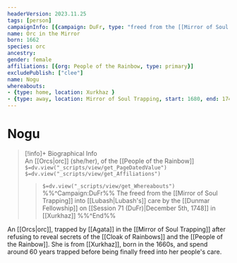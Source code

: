 ```yaml
---
headerVersion: 2023.11.25
tags: [person]
campaignInfo: [{campaign: DuFr, type: "freed from the [[Mirror of Soul Trapping]] into [[Lubash|Lubash's]] care", date: 1748-12-05, format: "<met:u> by <person> on [[Session 71 (DuFr)|<target>]] in <current:1>"}]
name: Orc in the Mirror
born: 1662
species: orc
ancestry:
gender: female
affiliations: [{org: People of the Rainbow, type: primary}]
excludePublish: ["clee"]
name: Nogu
whereabouts:
- {type: home, location: Xurkhaz }
- {type: away, location: Mirror of Soul Trapping, start: 1680, end: 1748-12-04 } # start is approximate
---
```

# Nogu
>[!info]+ Biographical Info  
> An [[Orcs|orc]] (she/her), of the [[People of the Rainbow]]  
> `$=dv.view("_scripts/view/get_PageDatedValue")`  
> `$=dv.view("_scripts/view/get_Affiliations")`  
>> `$=dv.view("_scripts/view/get_Whereabouts")`  
>> %%^Campaign:DuFr%% The freed from the [[Mirror of Soul Trapping]] into [[Lubash|Lubash's]] care by the [[Dunmar Fellowship]] on [[Session 71 (DuFr)|December 5th, 1748]] in [[Xurkhaz]] %%^End%%

An [[Orcs|orc]], trapped by [[Agata]] in the [[Mirror of Soul Trapping]] after refusing to reveal secrets of the [[Cloak of Rainbows]] and the [[People of the Rainbow]]. She is from [[Xurkhaz]], born in the 1660s, and spend around 60 years trapped before being finally freed into her people's care.